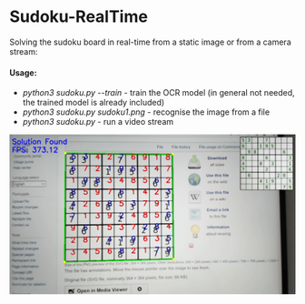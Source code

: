# Sudoku-RealTime

Solving the sudoku board in real-time from a static image or from a camera stream:

#### Usage:

- _python3 sudoku.py --train_  - train the OCR model (in general not needed, the trained model is already included)
- _python3 sudoku.py sudoku1.png_  - recognise the image from a file
- _python3 sudoku.py_  - run a video stream

![Screenshot](result_example.png)
